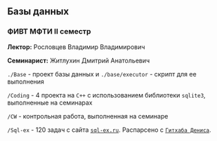 ## Базы данных
### ФИВТ МФТИ II семестр

**Лектор:** Рословцев Владимир Владимирович

**Семинарист:** Житлухин Дмитрий Анатольевич

`./Base` - проект базы данных и `./base/executor` - скрипт для ее выполнения

`/Coding` - 4 проекта на `C++` c использованием библиотеки `sqlite3`, выполненные на семинарах

`/CW` - контрольная работа, выполненная на семинаре

`/Sql-ex` - 120 задач с сайта [`sql-ex.ru`](sql-ex.ru). Распарсено с [`Гитхаба Дениса`](https://github.com/volodden).

